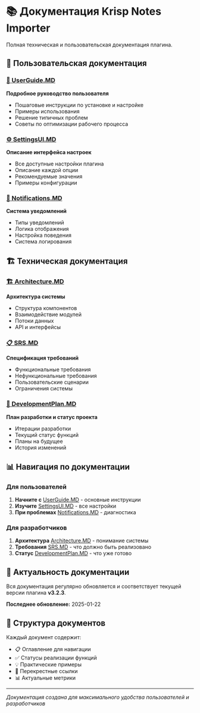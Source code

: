# 📚 Документация Krisp Notes Importer

Полная техническая и пользовательская документация плагина.

## 📖 Пользовательская документация

### [📖 UserGuide.MD](./UserGuide.MD)
**Подробное руководство пользователя**
- Пошаговые инструкции по установке и настройке
- Примеры использования
- Решение типичных проблем
- Советы по оптимизации рабочего процесса

### [⚙️ SettingsUI.MD](./SettingsUI.MD)
**Описание интерфейса настроек**
- Все доступные настройки плагина
- Описание каждой опции
- Рекомендуемые значения
- Примеры конфигурации

### [🔔 Notifications.MD](./Notifications.MD)
**Система уведомлений**
- Типы уведомлений
- Логика отображения
- Настройка поведения
- Система логирования

## 🏗️ Техническая документация

### [🏗️ Architecture.MD](./Architecture.MD)
**Архитектура системы**
- Структура компонентов
- Взаимодействие модулей
- Потоки данных
- API и интерфейсы

### [📋 SRS.MD](./SRS.MD)
**Спецификация требований**
- Функциональные требования
- Нефункциональные требования
- Пользовательские сценарии
- Ограничения системы

### [🚀 DevelopmentPlan.MD](./DevelopmentPlan.MD)
**План разработки и статус проекта**
- Итерации разработки
- Текущий статус функций
- Планы на будущее
- История изменений

## 📊 Навигация по документации

### Для пользователей
1. **Начните с** [UserGuide.MD](./UserGuide.MD) - основные инструкции
2. **Изучите** [SettingsUI.MD](./SettingsUI.MD) - все настройки
3. **При проблемах** [Notifications.MD](./Notifications.MD) - диагностика

### Для разработчиков
1. **Архитектура** [Architecture.MD](./Architecture.MD) - понимание системы
2. **Требования** [SRS.MD](./SRS.MD) - что должно быть реализовано
3. **Статус** [DevelopmentPlan.MD](./DevelopmentPlan.MD) - что уже готово

## 🔄 Актуальность документации

Вся документация регулярно обновляется и соответствует текущей версии плагина **v3.2.3**.

**Последнее обновление:** 2025-01-22

## 📝 Структура документов

Каждый документ содержит:
- 📋 Оглавление для навигации
- ✅ Статусы реализации функций
- 💡 Практические примеры
- 🔗 Перекрестные ссылки
- 📊 Актуальные метрики

---

*Документация создана для максимального удобства пользователей и разработчиков*
